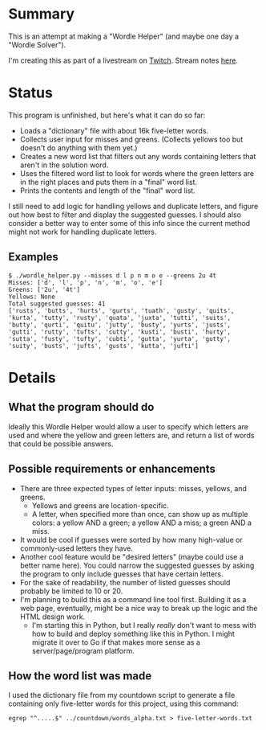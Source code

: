 # Summary

This is an attempt at making a "Wordle Helper" (and maybe one day a "Wordle Solver").

I'm creating this as part of a livestream on [Twitch](https://www.twitch.tv/conflabermits). Stream notes [here](https://github.com/conflabermits/Scripts/blob/master/stream/pilot/004/notes.md).

# Status

This program is unfinished, but here's what it can do so far:

* Loads a "dictionary" file with about 16k five-letter words.
* Collects user input for misses and greens. (Collects yellows too but doesn't do anything with them yet.)
* Creates a new word list that filters out any words containing letters that aren't in the solution word.
* Uses the filtered word list to look for words where the green letters are in the right places and puts them in a "final" word list.
* Prints the contents and length of the "final" word list.

I still need to add logic for handling yellows and duplicate letters, and figure out how best to filter and display the suggested guesses. I should also consider a better way to enter some of this info since the current method might not work for handling duplicate letters. 

## Examples

```text
$ ./wordle_helper.py --misses d l p n m o e --greens 2u 4t
Misses: ['d', 'l', 'p', 'n', 'm', 'o', 'e']
Greens: ['2u', '4t']
Yellows: None
Total suggested guesses: 41
['rusts', 'butts', 'hurts', 'gurts', 'tuath', 'gusty', 'quits', 'kurta', 'tutty', 'rusty', 'quata', 'juxta', 'tutti', 'suits', 'butty', 'qurti', 'quitu', 'jutty', 'busty', 'yurts', 'justs', 'gutti', 'rutty', 'tufts', 'cutty', 'kusti', 'busti', 'hurty', 'sutta', 'fusty', 'tufty', 'cubti', 'gutta', 'yurta', 'gutty', 'suity', 'busts', 'jufts', 'gusts', 'kutta', 'jufti']
```

# Details

## What the program should do

Ideally this Wordle Helper would allow a user to specify which letters are used and where the yellow and green letters are, and return a list of words that could be possible answers.

## Possible requirements or enhancements

* There are three expected types of letter inputs: misses, yellows, and greens.
  * Yellows and greens are location-specific.
  * A letter, when specified more than once, can show up as multiple colors: a yellow AND a green; a yellow AND a miss; a green AND a miss.
* It would be cool if guesses were sorted by how many high-value or commonly-used letters they have.
* Another cool feature would be "desired letters" (maybe could use a better name here). You could narrow the suggested guesses by asking the program to only include guesses that have certain letters.
* For the sake of readability, the number of listed guesses should probably be limited to 10 or 20.
* I'm planning to build this as a command line tool first. Building it as a web page, eventually, might be a nice way to break up the logic and the HTML design work.
  * I'm starting this in Python, but I really *really* don't want to mess with how to build and deploy something like this in Python. I might migrate it over to Go if that makes more sense as a server/page/program platform.

## How the word list was made

I used the dictionary file from my countdown script to generate a file containing only five-letter words for this project, using this command:

```egrep "^.....$" ../countdown/words_alpha.txt > five-letter-words.txt```


